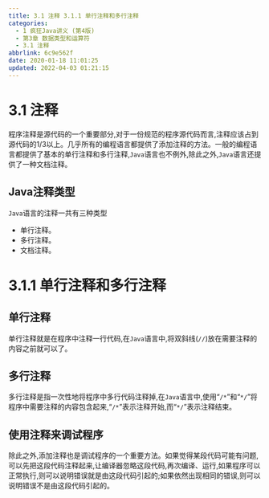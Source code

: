 ```yaml
---
title: 3.1 注释 3.1.1 单行注释和多行注释
categories: 
  - 1 疯狂Java讲义 (第4版)
  - 第3章 数据类型和运算符
  - 3.1 注释
abbrlink: 6c9e562f
date: 2020-01-18 11:01:25
updated: 2022-04-03 01:21:15
---
```

# 3.1 注释
程序注释是源代码的一个重要部分,对于一份规范的程序源代码而言,注释应该占到源代码的1/3以上。几乎所有的编程语言都提供了添加注释的方法。一般的编程语言都提供了基本的单行注释和多行注释,`Java`语言也不例外,除此之外,`Java`语言还提供了一种文档注释。
## Java注释类型
`Java`语言的注释一共有三种类型
- 单行注释。
- 多行注释。
- 文档注释。

# 3.1.1 单行注释和多行注释
## 单行注释
单行注释就是在程序中注释一行代码,在`Java`语言中,将双斜线(`//`)放在需要注释的内容之前就可以了。
## 多行注释
多行注释是指一次性地将程序中多行代码注释掉,在`Java`语言中,使用“`/*`”和“`*/`”将程序中需要注释的内容包含起来,“`/*`”表示注释开始,而“`*/`”表示注释结束。

## 使用注释来调试程序
除此之外,添加注释也是调试程序的一个重要方法。如果觉得某段代码可能有问题,可以先把这段代码注释起来,让编译器忽略这段代码,再次编译、运行,如果程序可以正常执行,则可以说明错误就是由这段代码引起的;如果依然出现相同的错误,则可以说明错误不是由这段代码引起的。

